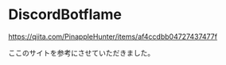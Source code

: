 # DiscordBotflame


https://qiita.com/PinappleHunter/items/af4ccdbb04727437477f

ここのサイトを参考にさせていただきました。
